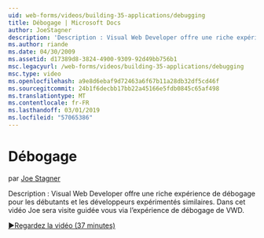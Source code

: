 ```yaml
---
uid: web-forms/videos/building-35-applications/debugging
title: Débogage | Microsoft Docs
author: JoeStagner
description: 'Description : Visual Web Developer offre une riche expérience de débogage pour les débutants et les développeurs expérimentés similaires. Dans cette vidéo, Joe sera Parcourir via le VW...'
ms.author: riande
ms.date: 04/30/2009
ms.assetid: d17389d8-3824-4900-9309-92d49bb756b1
msc.legacyurl: /web-forms/videos/building-35-applications/debugging
msc.type: video
ms.openlocfilehash: a9e8d6ebaf9d72463a6f67b11a28db32df5cd46f
ms.sourcegitcommit: 24b1f6decbb17bb22a45166e5fdb0845c65af498
ms.translationtype: MT
ms.contentlocale: fr-FR
ms.lasthandoff: 03/01/2019
ms.locfileid: "57065386"
---
```

<a name="debugging"></a>Débogage
====================
par [Joe Stagner](https://github.com/JoeStagner)

Description : Visual Web Developer offre une riche expérience de débogage pour les débutants et les développeurs expérimentés similaires. Dans cet vidéo Joe sera visite guidée vous via l’expérience de débogage de VWD.

[&#9654;Regardez la vidéo (37 minutes)](https://channel9.msdn.com/Blogs/ASP-NET-Site-Videos/debugging)
